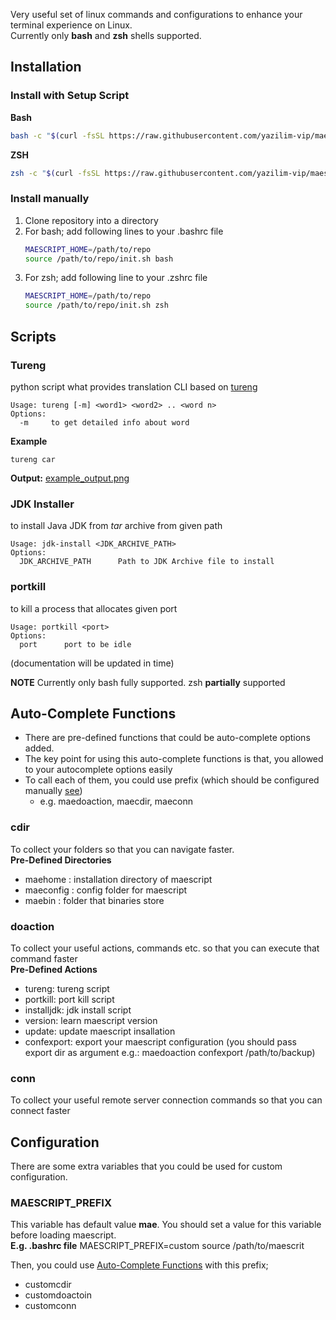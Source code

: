 Very useful set of linux commands and configurations to enhance your terminal experience on Linux. \
Currently only **bash** and **zsh** shells supported.

## Installation

### Install with Setup Script
**Bash**
```sh
bash -c "$(curl -fsSL https://raw.githubusercontent.com/yazilim-vip/maescript/main/install.sh)"
```

**ZSH**
```sh
zsh -c "$(curl -fsSL https://raw.githubusercontent.com/yazilim-vip/maescript/main/install.sh)"
```

### Install manually
1. Clone repository into a directory
2. For bash; add following lines to your .bashrc file
   ```sh
   MAESCRIPT_HOME=/path/to/repo
   source /path/to/repo/init.sh bash
   ``` 
3. For zsh; add following line to your .zshrc file
   ```sh
   MAESCRIPT_HOME=/path/to/repo
   source /path/to/repo/init.sh zsh
   ```

## Scripts
### Tureng
python script what provides translation CLI based on [tureng](https://tureng.com)

```
Usage: tureng [-m] <word1> <word2> .. <word n>
Options:
  -m     to get detailed info about word
```
**Example**
```
tureng car
```
**Output:** [example_output.png](./docs/ex_tureng.png)

### JDK Installer
to install Java JDK from *tar* archive from given path

```
Usage: jdk-install <JDK_ARCHIVE_PATH>
Options:
  JDK_ARCHIVE_PATH      Path to JDK Archive file to install
```

### portkill
to kill a process that allocates given port
```
Usage: portkill <port>
Options:
  port      port to be idle
```

(documentation will be updated in time)

**NOTE** Currently only bash fully supported. zsh **partially** supported


## Auto-Complete Functions
* There are pre-defined functions that could be auto-complete options added. 
* The key point for using this auto-complete functions is that, you allowed to your autocomplete options easily
* To call each of them, you could use prefix (which should be configured manually [see](./CONFIGURATION.md))
  * e.g. maedoaction, maecdir, maeconn

### cdir
To collect your folders so that you can navigate faster. \
**Pre-Defined Directories** 
* maehome : installation directory of maescript
* maeconfig : config folder for maescript
* maebin : folder that binaries store

### doaction 
To collect your useful actions, commands etc. so that you can execute that command faster \
**Pre-Defined Actions** 
* tureng: tureng script
* portkill: port kill script
* installjdk: jdk install script
* version: learn maescript version
* update: update maescript insallation
* confexport: export your maescript configuration (you should pass export dir as argument e.g.: maedoaction confexport /path/to/backup)

### conn
To collect your useful remote server connection commands so that you can connect  faster


## Configuration
There are some extra variables that you could be used for custom configuration.

### MAESCRIPT_PREFIX
This variable has default value **mae**. You should set a value for this variable before loading maescript. \
**E.g. .bashrc file**
MAESCRIPT_PREFIX=custom
source /path/to/maescrit

Then, you could use [Auto-Complete Functions](./AUTO_COMPLETE_FUNCTIONS.md) with this prefix;
* customcdir
* customdoactoin
* customconn